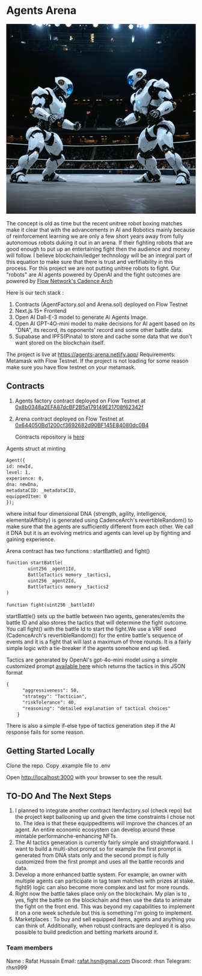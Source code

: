 # Agents Arena
<div align="center"><img src="https://github.com/rafat/agents-arena/blob/main/public/image.webp"  width="512" alt="WebP Image" /></div>


The concept is old as time but the recent unitree robot boxing matches make it clear that with the advancements in AI and Robotics mainly because of reinforcement learning we are only a few short years away from fully autonomous robots duking it out in an arena. If their fighting robots that are good enough to put up an entertaining fight then the audience and money will follow. I believe blockchain/ledger technology will be an integral part of this equation to make sure that there is trust and verfifiability in this process. For this project we are not putting unitree robots to fight. Our "robots" are AI agents powered by OpenAI and the fight outcomes are powered by [Flow Network's Cadence Arch](https://github.com/onflow/flips/blob/main/protocol/20231116-evm-support.md#cadence-arch)

Here is our tech stack : 
1. Contracts (AgentFactory.sol and Arena.sol) deployed on Flow Testnet
2. Next.js 15+ Frontend
3. Open AI Dall-E-3 model to generate Ai Agents Image.
4. Open AI GPT-4O-mini model to make decisions for AI agent based on its "DNA", its record, its opponents' record and some other battle data.
5. Supabase and IPFS(Pinata) to store and cache some data that we don't want stored on the blockchain itself.

The project is live at https://agents-arena.netlify.app/
Requirements: Metamask with Flow Testnet. If the project is not loading for some reason make sure you have flow testnet on your metamask.

## Contracts

1. Agents factory contract deployed on Flow Testnet at [0x8b0348a2EFA87dcBF2B5a179149E21708f62342f](https://evm-testnet.flowscan.io/address/0x8b0348a2EFA87dcBF2B5a179149E21708f62342f)
2. Arena contract deployed on Flow Testnet at [0x644050Bd1200cf3692682d90BF145E84080dc0B4](https://evm-testnet.flowscan.io/address/0x644050Bd1200cf3692682d90BF145E84080dc0B4)

   Contracts repository is [here](https://github.com/encoderafat/agents-arena-contracts)

Agents struct at minting
```
Agent({
id: newId,
level: 1,
experience: 0,
dna: newDna,
metadataCID: _metadataCID,
equippedItem: 0
});
```
where initial four dimensional DNA {strength, agility, intelligence, elementalAffibity} is generated using CadenceArch's revertibleRandom() to make sure that the agents are sufficiently different from each other. We call it DNA but it is an evolving metrics and agents can level up by fighting and gaining experience.

Arena contract has two functions : startBattle() and fight() 
```
function startBattle(
        uint256 _agent1Id,
        BattleTactics memory _tactics1,
        uint256 _agent2Id,
        BattleTactics memory _tactics2
)

function fight(uint256 _battleId)
```

startBattle() sets up the battle between two agents, generates/emits the battle ID and also stores the tactics that will determine the fight outcome. You call fight() with the battle Id to start the fight.We use a VRF seed (CadenceArch's revertibleRandom()) for the entire battle's sequence of events and it is a fight that will last a maximum of three rounds. It is a fairly simple logic with a tie-breaker if the agents somehow end up tied.
 
Tactics are generated by OpenAI's gpt-4o-mini model using a simple customized prompt [available here](https://github.com/rafat/agents-arena/blob/28c730f4cc09b44940d8ebf3f8080881529af1ac/lib/ai/strategy.ts#L53) which returns the tactics in this JSON format
```
{
      "aggressiveness": 50,
      "strategy": "Tactician",
      "riskTolerance": 40,
      "reasoning": "detailed explanation of tactical choices"
    }
```

There is also a simple if-else type of tactics generation step if the AI response fails for some reason.

## Getting Started Locally

Clone the repo. Copy .example file to .env

Open [http://localhost:3000](http://localhost:3000) with your browser to see the result.


## TO-DO And The Next Steps

1. I planned to integrate another contract Itemfactory.sol (check repo) but the project kept ballooning up and given the time constraints I chose not to. The idea is that these equippedItems will improve the chances of an agent. An entire economic ecosystem can develop around these mintable performanche-enhancing NFTs.
2. The AI tactics generation is currently fairly simple and straightforward. I want to build a multi-shot prompt so for example the first prompt is generated from DNA stats only and the second prompt is fully customized from the first prompt and uses all the battle records and data.
3. Develop a more enhanced battle system. For example, an owner with multiple agents can participate in tag team matches with prizes at stake. fight9) logic can also become more complex and last for more rounds.
4. Right now the battle takes place only on the blockchain. My plan is to , yes, fight the battle on the blockchain and then use the data to animate the fight on the front end. This was beyond my capabilities to implement it on a one week schedule but this is something I'm going to implement.
5. Marketplaces : To buy and sell equipped items, agents and anything you can think of. Additionally, when robust contracts are deployed it is also possible to build prediction and betting markets around it.

### Team members
Name : Rafat Hussain
Email: rafat.hsn@gmail.com
Discord: rhsn
Telegram: rhsn999
